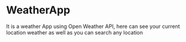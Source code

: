 # WeatherApp

It is a weather App using Open Weather API, here can see your current location weather as well as you can search any location
